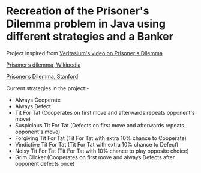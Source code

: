 <h1> Recreation of the Prisoner's Dilemma problem in Java using different strategies and a Banker </h1>

Project inspired from [Veritasium's video on Prisoner's Dilemma](https://www.youtube.com/watch?v=mScpHTIi-kM&ab_channel=Veritasium)

[Prisoner’s dilemma, Wikipedia](https://en.wikipedia.org/wiki/Prisoner%27s_dilemma)

[Prisoner’s Dilemma, Stanford](https://plato.stanford.edu/entries/prisoner-dilemma/)

Current strategies in the project:-
- Always Cooperate
- Always Defect
- Tit For Tat (Cooperates on first move and afterwards repeats opponent's move)
- Suspicious Tit For Tat (Defects on first move and afterwards repeats opponent's move)
- Forgiving Tit For Tat (Tit For Tat with extra 10% chance to Cooperate)
- Vindictive Tit For Tat (Tit For Tat with extra 10% chance to Defect)
- Noisy Tit For Tat (Tit For Tat with 10% chance to play opposite choice)
- Grim Clicker (Cooperates on first move and always Defects after opponent defects once)

